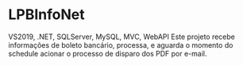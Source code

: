 # LPBInfoNet
VS2019, .NET, SQLServer,  MySQL, MVC, WebAPI
Este projeto recebe informações de boleto bancário, processa, e aguarda o momento do schedule acionar o processo de disparo dos PDF por e-mail.
